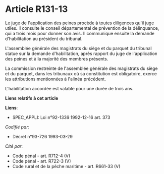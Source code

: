 # Article R131-13

Le juge de l'application des peines procède à toutes diligences qu'il juge utiles. Il consulte le conseil départemental de
prévention de la délinquance, qui a trois mois pour donner son avis. Il communique ensuite la demande d'habilitation au
président du tribunal.

L'assemblée générale des magistrats du siège et du parquet du tribunal statue sur la demande d'habilitation, après rapport du
juge de l'application des peines et à la majorité des membres présents.

La commission restreinte de l'assemblée générale des magistrats du siège et du parquet, dans les tribunaux où sa constitution
est obligatoire, exerce les attributions mentionnées à l'alinéa précédent.

L'habilitation accordée est valable pour une durée de trois ans.

**Liens relatifs à cet article**

**Liens**:

  - SPEC_APPLI: Loi n°92-1336 1992-12-16 art. 373

_Codifié par_:

  - Décret n°93-726 1993-03-29

_Cité par_:

  - Code pénal - art. R712-4 (V)
  - Code pénal - art. R722-3 (V)
  - Code rural et de la pêche maritime - art. R661-33 (V)
